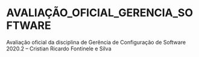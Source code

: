 # AVALIAÇÃO_OFICIAL_GERENCIA_SOFTWARE
 Avaliação oficial da disciplina de Gerência de Configuração de Software 2020.2 – Cristian Ricardo Fontinele e Silva